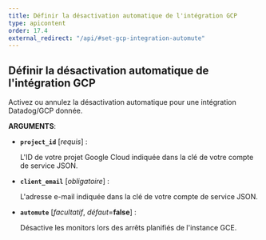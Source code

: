 ```yaml
---
title: Définir la désactivation automatique de l'intégration GCP
type: apicontent
order: 17.4
external_redirect: "/api/#set-gcp-integration-automute"
---
```


## Définir la désactivation automatique de l'intégration GCP

Activez ou annulez la désactivation automatique pour une intégration Datadog/GCP donnée.

**ARGUMENTS**:

* **`project_id`** [*requis*] :

    L'ID de votre projet Google Cloud indiquée dans la clé de votre compte de service JSON.

* **`client_email`** [*obligatoire*] :

    L'adresse e-mail indiquée dans la clé de votre compte de service JSON.

* **`automute`** [*facultatif*, *défaut*=**false**] :

    Désactive les monitors lors des arrêts planifiés de l'instance GCE.
